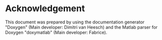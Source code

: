 # Acknowledgement                                                        
                                                                                
 This document was prepared by using the documentation generator "Doxygen" (Main developer: Dimitri van Heesch) and the Matlab parser for Doxygen "doxymatlab" (Main developer: Fabrice).
 

